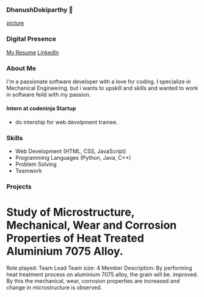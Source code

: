 ### DhanushDokiparthy 👋
[picture](https://drive.google.com/file/d/1wsXjyz8fsR-OEOJFFaxdUs959YHknea6/view?usp=drivesdk)
### Digital Presence
[My Resume](https://drive.google.com/file/d/1wr8idZgsSq0YaGSFZTAwtyVXyZ5lbVga/view?usp=drivesdk)
[LinkedIn](https://www.linkedin.com/in/dhanush-dokiparthy-bb616424a)
### About Me

I'm a passionate software developer with a love for coding. I specialize in Mechanical Engineering. but i wants to upskill and skills and wanted to work in software feild with my passion.
#### Intern at codeninja Startup
- do intership for web devolpment trainee.
### Skills

- Web Development (HTML, CSS, JavaScript)
- Programming Languages (Python, Java, C++)
- Problem Solving
- Teamwork
### Projects
#  Study of Microstructure, Mechanical, Wear and Corrosion Properties of Heat Treated Aluminium 7075 Alloy.
Role played: Team Lead
Team size: 4 Member
Description: By performing heat treatment process on aluminium 7075 alloy, the grain will
be. improved. By this the mechanical, wear, corrosion properties are increased and change in
microstructure is observed.



